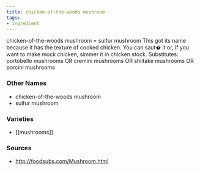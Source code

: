 ```yaml
---
title: chicken-of-the-woods mushroom
tags:
- ingredient
---
```

chicken-of-the-woods mushroom = sulfur mushroom This got its name because it has the texture of cooked chicken. You can saut� it or, if you want to make mock chicken, simmer it in chicken stock. Substitutes: portobello mushrooms OR cremini mushrooms OR shiitake mushrooms OR porcini mushrooms

### Other Names

* chicken-of-the-woods mushroom
* sulfur mushroom

### Varieties

* [[mushrooms]]

### Sources
* http://foodsubs.com/Mushroom.html
